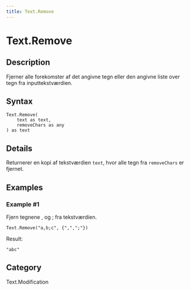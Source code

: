 ```yaml
---
title: Text.Remove
---
```


# Text.Remove


## Description

Fjerner alle forekomster af det angivne tegn eller den angivne liste over tegn fra inputtekstværdien.


## Syntax

```powerquery
Text.Remove(
    text as text,
    removeChars as any
) as text
```


## Details

Returnerer en kopi af tekstværdien <code>text</code>, hvor alle tegn fra <code>removeChars</code> er fjernet.  


## Examples

### Example #1 
Fjern tegnene , og ; fra tekstværdien.
```powerquery
Text.Remove("a,b;c", {",",";"})
```

Result: 
```powerquery
"abc"
```




## Category
Text.Modification
